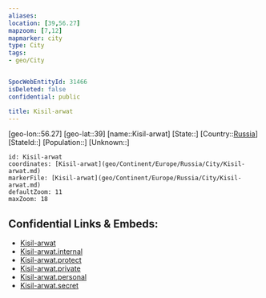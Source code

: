 ```yaml
---
aliases: 
location: [39,56.27]
mapzoom: [7,12] 
mapmarker: city 
type: City
tags:
- geo/City


SpocWebEntityId: 31466
isDeleted: false
confidential: public

title: Kisil-arwat
---
```

[geo-lon::56.27]
[geo-lat::39]
[name::Kisil-arwat]
[State::]
[Country::[Russia](geo/Continent/Europe/Russia.md)]
[StateId::]
[Population::]
[Unknown::]


```leaflet
id: Kisil-arwat
coordinates: [Kisil-arwat](geo/Continent/Europe/Russia/City/Kisil-arwat.md)
markerFile: [Kisil-arwat](geo/Continent/Europe/Russia/City/Kisil-arwat.md)
defaultZoom: 11 
maxZoom: 18
```


## Confidential Links & Embeds: 
- [Kisil-arwat](../../../../../../_public/geo/Continent/Europe/Russia/City/Kisil-arwat.md) 
- [Kisil-arwat.internal](../../../../../../_internal/geo/Continent/Europe/Russia/City/Kisil-arwat.internal.md) 
- [Kisil-arwat.protect](../../../../../../_protect/geo/Continent/Europe/Russia/City/Kisil-arwat.protect.md) 
- [Kisil-arwat.private](../../../../../../_private/geo/Continent/Europe/Russia/City/Kisil-arwat.private.md) 
- [Kisil-arwat.personal](../../../../../../_personal/geo/Continent/Europe/Russia/City/Kisil-arwat.personal.md) 
- [Kisil-arwat.secret](../../../../../../_secret/geo/Continent/Europe/Russia/City/Kisil-arwat.secret.md) 
